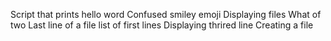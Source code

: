 Script that prints hello word
Confused smiley emoji
Displaying files
What of two
Last line of a file
list of first lines
Displaying thrired line
Creating a file
